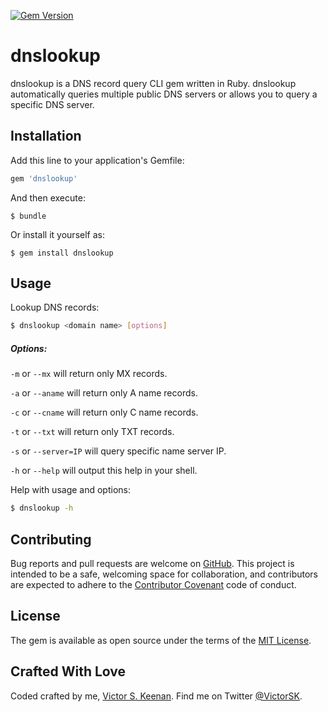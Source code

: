 [![Gem Version](https://badge.fury.io/rb/dnslookup.svg)](https://badge.fury.io/rb/dnslookup)

# dnslookup

dnslookup is a DNS record query CLI gem written in Ruby. dnslookup automatically queries multiple public DNS servers or allows you to query a specific DNS server.

## Installation

Add this line to your application's Gemfile:

```ruby
gem 'dnslookup'
```

And then execute:

    $ bundle

Or install it yourself as:

    $ gem install dnslookup

## Usage

Lookup DNS records:
```bash
$ dnslookup <domain name> [options]
```
##### Options:
  `-m` or `--mx` will return only MX records.

  `-a` or `--aname` will return only A name records.

  `-c` or `--cname` will return only C name records.

  `-t` or `--txt` will return only TXT records.

  `-s` or `--server=IP` will query specific name server IP.

  `-h` or `--help` will output this help in your shell.

Help with usage and options:
```bash
$ dnslookup -h
```
## Contributing

Bug reports and pull requests are welcome on [GitHub](https://github.com/VictorSK/dnslookup). This project is intended to be a safe, welcoming space for collaboration, and contributors are expected to adhere to the [Contributor Covenant](http://contributor-covenant.org) code of conduct.

## License

The gem is available as open source under the terms of the [MIT License](http://opensource.org/licenses/MIT).

## Crafted With Love
Coded crafted by me, [Victor S. Keenan](http://www.victorkeenan.com). Find me on Twitter [@VictorSK](https://twitter.com/victorsk).
